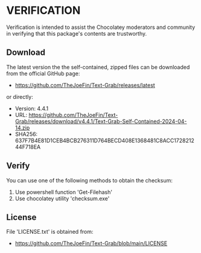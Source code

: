 # VERIFICATION
Verification is intended to assist the Chocolatey moderators and community in verifying that this package's contents are trustworthy.

## Download
The latest version the the self-contained, zipped files can be downloaded from 
the official GitHub page:
- https://github.com/TheJoeFin/Text-Grab/releases/latest

or directly:
- Version: 4.4.1
- URL: https://github.com/TheJoeFin/Text-Grab/releases/download/v4.4.1/Text-Grab-Self-Contained-2024-04-14.zip
- SHA256: 637F7B4E81D1CEB4BCB276311D764BECD408E1368481C8ACC172821244F718EA

## Verify
You can use one of the following methods to obtain the checksum:
1. Use powershell function 'Get-Filehash'
2. Use chocolatey utility 'checksum.exe'


## License
File 'LICENSE.txt' is obtained from:
- https://github.com/TheJoeFin/Text-Grab/blob/main/LICENSE
